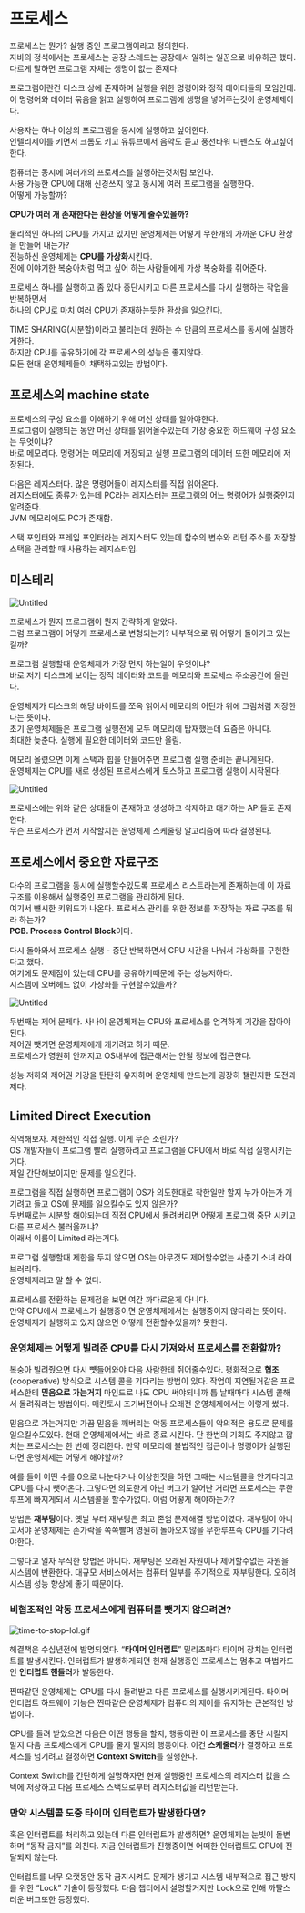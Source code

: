 # 프로세스

프로세스는 뭔가? 실행 중인 프로그램이라고 정의한다.  
자바의 정석에서는 프로세스는 공장 스레드는 공장에서 일하는 일꾼으로 비유하곤 했다.  
다르게 말하면 프로그램 자체는 생명이 없는 존재다.  

프로그램이란건 디스크 상에 존재하며 실행을 위한 명령어와 정적 데이터들의 모임인데.  
이 명령어와 데이터 묶음을 읽고 실행하여 프로그램에 생명을 넣어주는것이 운영체제이다.  

사용자는 하나 이상의 프로그램을 동시에 실행하고 싶어한다.   
인텔리제이를 키면서 크롬도 키고 유튜브에서 음악도 듣고 풍선타워 디펜스도 하고싶어한다.   

컴퓨터는 동시에 여러개의 프로세스를 실행하는것처럼 보인다.    
사용 가능한 CPU에 대해 신경쓰지 않고 동시에 여러 프로그램을 실행한다.   
어떻게 가능할까?    
  
    
      
**CPU가 여러 개 존재한다는 환상을 어떻게 줄수있을까?**  

물리적인 하나의 CPU를 가지고 있지만 운영체제는 어떻게 무한개의 가까운 CPU 환상을 만들어 내는가?    
전능하신 운영체제는 **CPU를 가상화**시킨다.     
전에 이야기한 복숭아처럼 먹고 싶어 하는 사람들에게 가상 복숭화를 쥐어준다.    

프로세스 하나를 실행하고 좀 있다 중단시키고 다른 프로세스를 다시 실행하는 작업을 반복하면서   
하나의 CPU로 마치 여러 CPU가 존재하는듯한 환상을 일으킨다.   

TIME SHARING(시분할)이라고 불리는데 원하는 수 만큼의 프로세스를 동시에 실행하게한다.  
하지만 CPU를 공유하기에 각 프로세스의 성능은 좋지않다.   
모든 현대 운영체제들이 채택하고있는 방법이다.  

## 프로세스의 machine state

프로세스의 구성 요소를 이해하기 위해 머신 상태를 알아야한다.   
프로그램이 실행되는 동안 머신 상태를 읽어올수있는데 가장 중요한 하드웨어 구성 요소는 무엇이냐?   
바로 메모리다. 명령어는 메모리에 저장되고 실행 프로그램의 데이터 또한 메모리에 저장된다.   
  
다음은 레지스터다. 많은 명령어들이 레지스터를 직접 읽어온다.    
레지스터에도 종류가 있는데 PC라는 레지스터는 프로그램의 어느 명령어가 실행중인지 알려준다.   
JVM 메모리에도 PC가 존재함.   
  
스택 포인터와 프레임 포인터라는 레지스터도 있는데 함수의 변수와 리턴 주소를 저장할 스택을 관리할 때 사용하는 레지스터임.   

## 미스테리

![Untitled](%E1%84%91%E1%85%B3%E1%84%85%E1%85%A9%E1%84%89%E1%85%A6%E1%84%89%E1%85%B3%20a12d08b0ff22445db0338b4173f580ad/Untitled.png)

프로세스가 뭔지 프로그램이 뭔지 간략하게 알았다.   
그럼 프로그램이 어떻게 프로세스로 변형되는가? 내부적으로 뭐 어떻게 돌아가고 있는걸까?  

프로그램 실행할때 운영체제가 가장 먼저 하는일이 우엇이냐?   
바로 저기 디스크에 보이는 정적 데이터와 코드를 메모리와 프로세스 주소공간에 올린다.   

운영체제가 디스크의 해당 바이트를 쪼옥 읽어서 메모리의 어딘가 위에 그림처럼 저장한다는 뜻이다.     
초기 운영체제들은 프로그램 실행전에 모두 메모리에 탑재했는데 요즘은 아니다.  
최대한 늦춘다. 실행에 필요한 데이터와 코드만 올림.  
  
메모리 올렸으면 이제 스택과 힙을 만들어주면 프로그램 실행 준비는 끝나게된다.   
운영체제는 CPU를 새로 생성된 프로세스에게 토스하고 프로그램 실행이 시작된다.   

![Untitled](%E1%84%91%E1%85%B3%E1%84%85%E1%85%A9%E1%84%89%E1%85%A6%E1%84%89%E1%85%B3%20a12d08b0ff22445db0338b4173f580ad/Untitled%201.png)

프로세스에는 위와 같은 상태들이 존재하고 생성하고 삭제하고 대기하는 API들도 존재한다.    
무슨 프로세스가 먼저 시작할지는 운영체제 스케줄링 알고리즘에 따라 결졍된다.   

## 프로세스에서 중요한 자료구조

다수의 프로그램을 동시에 실행할수있도록 프로세스 리스트라는게 존재하는데 이 자료 구조를 이용해서 실행중인 프로그램을 관리하게 된다.   
여기서 뺸시한 키워드가 나온다. 프로세스 관리를 위한 정보를 저장하는 자료 구조를 뭐라 하는가?  
**PCB. Process Control Block**이다.    

다시 돌아와서 프로세스 실행 - 중단 반복하면서 CPU 시간을 나눠서 가상화를 구현한다고 했다.   
여기에도 문제점이 있는데 CPU를 공유하기때문에 주는 성능저하다.     
시스템에 오버헤드 없이 가상화를 구현할수있을까?    

![Untitled](https://s3-us-west-2.amazonaws.com/secure.notion-static.com/1ecfcf29-0a4a-408a-8abd-7be364ecb425/Untitled.png)

두번째는 제어 문제다. 사나이 운영체제는 CPU와 프로세스를 엄격하게 기강을 잡아야된다.   
제어권 뺏기면 운영체제에게 개기려고 하기 때문.  
프로세스가 영원히 안꺼지고 OS내부에 접근해서는 안될 정보에 접근한다.  
  
성능 저하와 제어권 기강을 탄탄히 유지하며 운영체제 만드는게 굉장히 챌린지한 도전과제다.  

## Limited Direct Execution

직역해보자. 제한적인 직접 실행. 이게 무슨 소린가?   
OS 개발자들이 프로그램 빨리 실행하려고 프로그램을 CPU에서 바로 직접 실행시키는거다.   
제일 간단해보이지만 문제를 일으킨다.   

프로그램을 직접 실행하면 프로그램이 OS가 의도한대로 착한일만 할지 누가 아는가 개기려고 들고 OS에 문제를 일으킬수도 있지 않은가?   
두번째로는 시분할 해야되는데 직접 CPU에서 돌려버리면 어떻게 프로그램 중단 시키고 다른 프로세스 불러올꺼냐?  
이래서 이름이 Limited 라는거다.  

프로그램 실행할때 제한을 두지 않으면 OS는 아무것도 제어할수없는 사춘기 소녀 라이브러리다.   
운영체제라고 말 할 수 없다.  

프로세스를 전환하는 문제점을 보면 여간 까다로운게 아니다.   
만약 CPU에서 프로세스가 실행중이면 운영체제에서는 실행중이지 않다라는 뜻이다.   
운영체제가 실행하고 있지 않으면 어떻게 전환할수있을까? 못한다.   

### 운영체제는 어떻게 빌려준 CPU를 다시 가져와서 프로세스를 전환할까?

복숭아 빌려줬으면 다시 뻇들어와야 다음 사람한테 쥐어줄수있다.
평화적으로 **협조**(cooperative) 방식으로 시스템 콜을 기다리는 방법이 있다. 작업이 지연될거같은 프로세스한테 **믿음으로 가는거지** 마인드로 나도 CPU 써야되니까 틈 날때마다 시스템 콜해서 돌려줘라는 방법이다. 매킨토시 초기버전이나 오래전 운영체제에서는 이렇게 썼다.

믿음으로 가는거지만 가끔 믿음을 깨버리는 악동 프로세스들이 악의적은 용도로 문제를 일으킬수도있다. 현대 운영체제에서는 바로 종료 시킨다. 단 한번의 기회도 주지않고 깝치는 프로세스는 한 번에 정리한다. 만약 메모리에 불법적인 접근이나 명령어가 실행된다면 운영체제는 어떻게 해야할까?

예를 들어 어떤 수를 0으로 나눈다거나 이상한짓을 하면 그때는 시스템콜을 안기다리고 CPU를 다시 뺏어온다. 그렇다면 의도한게 아닌 버그가 일어난 거라면 프로세스는 무한 루프에 빠지게되서 시스템콜을 할수가없다. 이럼 어떻게 해야하는가?

방법은 **재부팅**이다. 옛날 부터 재부팅은 최고 존엄 문제해결 방법이였다. 재부팅이 아니고서야 운영체제는 손가락을 쪽쪽빨며 영원히 돌아오지않을 무한루프속 CPU를 기다려야한다. 

그렇다고 일자 무식한 방법은 아니다. 재부팅은 오래된 자원이나 제어할수없는 자원을 시스템에 반환한다. 대규모 서비스에서는 컴퓨터 일부를 주기적으로 재부팅한다. 오히려 시스템 성능 향상에 좋기 때문이다.

### 비협조적인 악동 프로세스에게 컴퓨터를 뺏기지 않으려면?

![time-to-stop-lol.gif](https://s3-us-west-2.amazonaws.com/secure.notion-static.com/5da5c0f9-d366-4aa3-8784-6562b51cc45c/time-to-stop-lol.gif)

해결책은 수십년전에 발명되었다. “**타이머 인터럽트**” 밀리초마다 타이머 장치는 인터럽트를 발생시킨다. 인터럽트가 발생하게되면 현재 실행중인 프로세스는 멈추고 마법카드인 **인터럽트 핸들러**가 발동한다. 

찐따같던 운영체제는 CPU를 다시 돌려받고 다른 프로세스를 실행시키게된다. 타이머 인터럽트 하드웨어 기능은 찐따같은 운영체제가 컴퓨터의 제어를 유지하는 근본적인 방법이다.

CPU를 돌려 받았으면 다음은 어떤 행동을 할지, 행동이란 이 프로세스를 중단 시킬지 말지 다음 프로세스에게 CPU를 줄지 말지의 행동이다. 이건 **스케줄러**가 결정하고 프로세스를 넘기려고 결정하면 **Context Switch**를 실행한다.

Context Switch를 간단하게 설명하자면 현재 실행중인 프로세스의 레지스터 값을 스택에 저장하고 다음 프로세스 스택으로부터 레지스터값을 리턴받는다. 

### 만약 시스템콜 도중 타이머 인터럽트가 발생한다면?

혹은 인터럽트를 처리하고 있는데 다른 인터럽트가 발생하면? 운영체제는 눈빛이 돌변하며 “동작 금지”를 외친다. 지금 인터럽트가 진행중이면 어떠한 인터럽트도 CPU에 전달되지 않는다. 

인터럽트를 너무 오랫동안 동작 금지시켜도 문제가 생기고 시스템 내부적으로 접근 방지를 위한 “Lock” 기술이 등장했다. 다음 챕터에서 설명할거지만 Lock으로 인해 까탈스러운 버그또한 등장했다.
